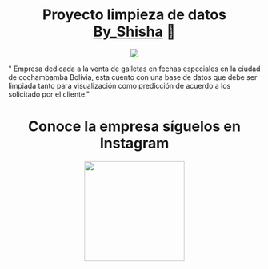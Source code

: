 
<div align="center">
  <h1 align="center">Proyecto limpieza de datos<a href="https://aristi.dev](https://linktr.ee/Mauricio_Viamont)"> By_Shisha</a> 🍪 </h1>
</div>
<div align="center">
  <img src= "https://imgur.com/DpFhMmk.png">
<p>
</a>
</p>
</div>
<p>" Empresa dedicada a la venta de galletas en fechas especiales en la ciudad de cochambamba Bolivia, esta cuento con una base de datos que debe ser limpiada tanto para visualización como predicción de acuerdo a los solicitado por el cliente." </p>

<div align="center">
    <h1>Conoce la empresa síguelos en Instagram</h1>
<div align="center">
<a href="https://www.instagram.com/by.shisha_/" target="_blank"><img src="https://imgur.com/3lRBETB.png" width="200"></a>
</div>
